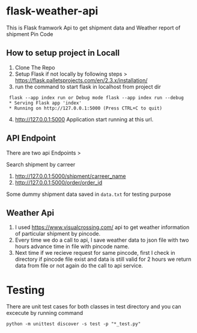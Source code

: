 # flask-weather-api
This is Flask framwork Api to get shipment data and Weather report of shipment Pin Code

## How to setup project in Locall
1. Clone The Repo
2. Setup Flask if not locally by following steps > https://flask.palletsprojects.com/en/2.3.x/installation/
3. run the command to start flask in localhost from project dir

```$
 flask --app index run or Debug mode flask --app index run --debug
 * Serving Flask app 'index'
 * Running on http://127.0.0.1:5000 (Press CTRL+C to quit)
```

4. http://127.0.0.1:5000 Application start running at this url.



## API Endpoint

There are two api Endpoints > 

Search shipment by carreer 
1. http://127.0.0.1:5000/shipment/carreer_name
2. http://127.0.0.1:5000/order/order_id

Some dummy shipment data saved in `data.txt` for testing purpose

## Weather Api

1. I used https://www.visualcrossing.com/ api to get weather information of particular shipment by pincode.
2. Every time we do a call to api, I save weather data to json file with two hours advance time in file with pincode name.
3. Next time if we recieve  request for same pincode, first I check in directory if pincode file exist and data is still valid for 2 hours we return data from file or not again do the call to api service.

   
# Testing 
  There are unit test cases for both classes in test directory and you can excecute by running command
  
   `python -m unittest discover -s test -p "*_test.py"` 
